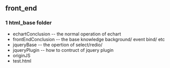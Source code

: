 ## front_end

### 1 html_base folder

- echartConclusion -- the normal operation of echart 
- frontEndConclusion -- the base knowledge background/ event bind/  etc
- jqueryBase  -- the opertion of select/redio/
- jqueryPlugin  -- how to contruct of jquery plugin
- originJS
- test.html